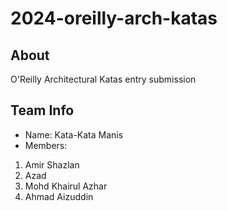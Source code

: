 # 2024-oreilly-arch-katas
## About
O'Reilly Architectural Katas entry submission
## Team Info
- Name: Kata-Kata Manis
- Members:
1. Amir Shazlan
2. Azad
3. Mohd Khairul Azhar
4. Ahmad Aizuddin
